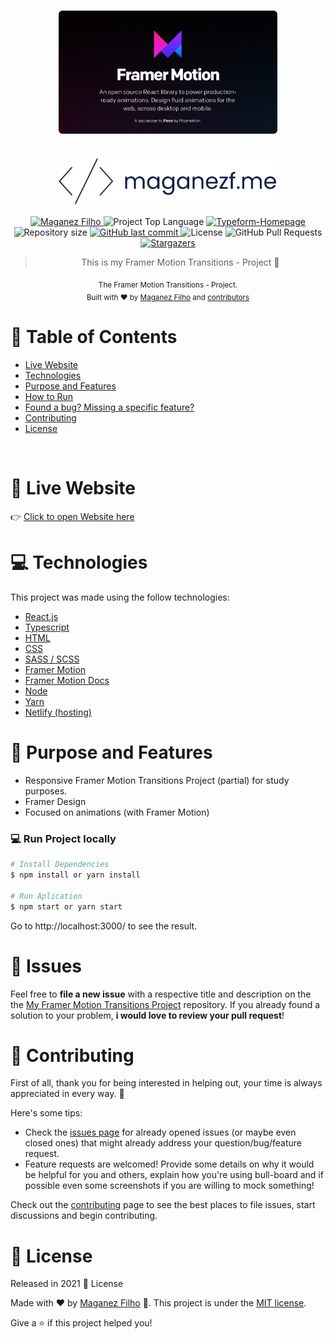 <div align='center'>

# <img align='center' src="./.github/logo-framer-motion.png" alt="Typeform Homepage Logo" width="350" style="border-radius: 6px" />

# <img align='center' src="./.github/logo.svg" alt="My Logo (maganezf)" width="350"/>

</div>

<p align="center">
   <a href="https://www.linkedin.com/in/maganez-filho-b5813b188/">
      <img alt="Maganez Filho" src="https://img.shields.io/badge/-Maganez_Filho-0A66C2?style=flat&logo=Linkedin&logoColor=white" />
   </a>

  <img alt='Project Top Language' src='https://img.shields.io/github/languages/top/maganezf/framer-motion-page-transitions'/>

  <a href='https://framer-motion-transitions-maganezf.netlify.app/' >
    <img alt='Typeform-Homepage' src="https://img.shields.io/badge/Framer Motion-101D42"/>
  </a>

  <img alt="Repository size" src="https://img.shields.io/github/repo-size/maganezf/framer-motion-page-transitions?color=5863d2">

  <a href="https://github.com/maganezf/framer-motion-page-transitions/commits/main">
    <img alt="GitHub last commit" src="https://img.shields.io/github/last-commit/maganezf/framer-motion-page-transitions?color=5863d2">
  </a>
  <img alt="License" src="https://img.shields.io/badge/license-MIT-5965e0">
  <img alt="GitHub Pull Requests" src="https://img.shields.io/github/issues-pr/maganezf/framer-motion-page-transitions?color=5863d2" />
  <a href="https://github.com/maganezf/framer-motion-page-transitions/stargazers">
    <img alt="Stargazers" src="https://img.shields.io/github/stars/maganezf/framer-motion-page-transitions?color=5863d2&logo=github">
  </a>
</p>

<div align="center">

> This is my Framer Motion Transitions - Project 🤗

<sub>The Framer Motion Transitions - Project. <br/>
Built with ❤︎ by
<a href="https://github.com/maganezf">Maganez Filho</a> and
<a href="https://github.com/maganezf/framer-motion-page-transitions/graphs/contributors">
contributors
</a>
</sub>

</div>

# :pushpin: Table of Contents

- [Live Website](#eyes-live-website)
- [Technologies](#computer-technologies)
- [Purpose and Features](#dart-purpose-and-features)
- [How to Run](#construction_worker-how-to-run)
- [Found a bug? Missing a specific feature?](#bug-issues)
- [Contributing](#tada-contributing)
- [License](#closed_book-license)

</br>

# :eyes: Live Website

👉 [Click to open Website here](https://framer-motion-transitions-maganezf.netlify.app/)

# :computer: Technologies

This project was made using the follow technologies:

- [React.js](https://reactjs.org/)
- [Typescript](https://www.typescriptlang.org/)
- [HTML](https://developer.mozilla.org/en-US/docs/Web/HTML)
- [CSS](https://developer.mozilla.org/en-US/docs/Web/CSS)
- [SASS / SCSS](https://sass-lang.com/)
- [Framer Motion](https://framer.com/motion)
- [Framer Motion Docs](https://www.framer.com/api/motion/)
- [Node](https://nodejs.org/)
- [Yarn](https://yarnpkg.com/)
- [Netlify (hosting)](https://netlify.com/)

# :dart: Purpose and Features

- Responsive Framer Motion Transitions Project (partial) for study purposes.
- Framer Design
- Focused on animations (with Framer Motion)

### 💻 Run Project locally

```bash
# Install Dependencies
$ npm install or yarn install

# Run Aplication
$ npm start or yarn start
```

Go to http://localhost:3000/ to see the result.

# :bug: Issues

Feel free to **file a new issue** with a respective title and description on the the [My Framer Motion Transitions Project](https://github.com/maganezf/framer-motion-page-transitions/issues) repository. If you already found a solution to your problem, **i would love to review your pull request**!

# :tada: Contributing

First of all, thank you for being interested in helping out, your time is always appreciated in every way. 💯

Here's some tips:

- Check the [issues page](https://github.com/maganezf/framer-motion-page-transitions/issues) for already opened issues (or maybe even closed ones) that might already address your question/bug/feature request.
- Feature requests are welcomed! Provide some details on why it would be helpful for you and others, explain how you're using bull-board and if possible even some screenshots if you are willing to mock something!

Check out the [contributing](./CONTRIBUTING) page to see the best places to file issues, start discussions and begin contributing.

# :closed_book: License

Released in 2021 📕 License

Made with ❤︎ by [Maganez Filho](https://github.com/maganezf) 🚀. This project is under the [MIT license](./LICENSE).

Give a ⭐️ if this project helped you!
